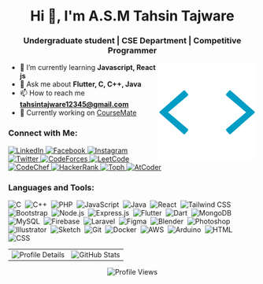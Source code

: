 <h1 align="center">Hi 👋, I'm A.S.M Tahsin Tajware</h1>
<h3 align="center">Undergraduate student | CSE Department | Competitive Programmer</h3>
<img align="right" alt="Coding" width="200" src="https://github.com/Tahsin-Tajware/Tahsin-Tajware/blob/2bf71d5d49c446b787508ee5ef91248f0987d944/code.gif">

- 🌱 I’m currently learning **Javascript, React js**
- 💬 Ask me about **Flutter, C, C++, Java**
- 📫 How to reach me **tahsintajware12345@gmail.com**
- 🔧 Currently working on [CourseMate](https://github.com/Tahsin-Tajware/CourseMate)

<h3 align="left">Connect with Me:</h3>

<p align="left">
  <a href="https://linkedin.com/in/tahsintajware" target="_blank">
    <img src="https://img.shields.io/badge/linkedin-logo?style=for-the-badge&logo=linkedin&logoColor=white&color=%230A66C2" alt="LinkedIn" />
  </a>
  <a href="https://fb.com/tahsin.tajware.0" target="_blank">
    <img src="https://img.shields.io/badge/facebook-logo?style=for-the-badge&logo=facebook&logoColor=white&color=%231877F2" alt="Facebook" />
  </a>
  <a href="https://instagram.com/tahsin.tajware" target="_blank">
    <img src="https://img.shields.io/badge/instagram-logo?style=for-the-badge&logo=instagram&logoColor=white&color=%23E4405F" alt="Instagram" />
  </a>
  <a href="https://twitter.com/tahsin_tajware" target="_blank">
    <img src="https://img.shields.io/badge/twitter-logo?style=for-the-badge&logo=twitter&logoColor=white&color=%231DA1F2" alt="Twitter" />
  </a>
  <a href="https://codeforces.com/profile/tahsin.tajware" target="_blank">
    <img src="https://img.shields.io/badge/codeforces-logo?style=for-the-badge&logo=codeforces&logoColor=white&color=%23FF0000" alt="CodeForces" />
  </a>
  <a href="https://www.leetcode.com/tahsin_tajware" target="_blank">
    <img src="https://img.shields.io/badge/leetcode-logo?style=for-the-badge&logo=leetcode&logoColor=white&color=%23FFA116" alt="LeetCode" />
  </a>
  <a href="https://www.codechef.com/users/tahsin_tajware" target="_blank">
    <img src="https://img.shields.io/badge/codechef-logo?style=for-the-badge&logo=codechef&logoColor=white&color=%235B4636" alt="CodeChef" />
  </a>
  <a href="https://www.hackerrank.com/tahsin_cse_20221" target="_blank">
    <img src="https://img.shields.io/badge/hackerrank-logo?style=for-the-badge&logo=hackerrank&logoColor=white&color=%2329B474" alt="HackerRank" />
  </a>
  <a href="https://toph.co/u/tahsin.tajware006" target="_blank">
    <img src="https://img.shields.io/badge/toph-logo?style=for-the-badge&logo=toph&logoColor=white&color=%23007BFF" alt="Toph" />
  </a>
  <a href="https://atcoder.jp/users/tahsin_tajware" target="_blank">
    <img src="https://img.shields.io/badge/atcoder-logo?style=for-the-badge&logo=atcoder&logoColor=white&color=%233DC6C1" alt="AtCoder" />
  </a>
</p>


<h3 align="left">Languages and Tools:</h3>
<p align="left">
  <img src="https://img.shields.io/badge/-C-05122A?style=flat&logo=C&logoColor=A8B9CC" alt="C">&nbsp;
  <img src="https://img.shields.io/badge/-C++-05122A?style=flat&logo=C%2B%2B&logoColor=00599C" alt="C++">&nbsp;
  <img src="https://img.shields.io/badge/-PHP-05122A?style=flat&logo=php&logoColor=777BB4" alt="PHP">&nbsp;
  <img src="https://img.shields.io/badge/-JavaScript-05122A?style=flat&logo=javascript&logoColor=F7DF1E" alt="JavaScript">&nbsp;
  <img src="https://img.shields.io/badge/-Java-05122A?style=flat&logo=openjdk&logoColor=007396" alt="Java">&nbsp;
  <img src="https://img.shields.io/badge/-React-05122A?style=flat&logo=react&logoColor=61DAFB" alt="React">&nbsp;
  <img src="https://img.shields.io/badge/-Tailwind%20CSS-05122A?style=flat&logo=tailwindcss&logoColor=38B2AC" alt="Tailwind CSS">&nbsp;
  <img src="https://img.shields.io/badge/-Bootstrap-05122A?style=flat&logo=bootstrap&logoColor=563D7C" alt="Bootstrap">&nbsp;
  <img src="https://img.shields.io/badge/-Node.js-05122A?style=flat&logo=node.js&logoColor=339933" alt="Node.js">&nbsp;
  <img src="https://img.shields.io/badge/-Express.js-05122A?style=flat&logo=express&logoColor=000000" alt="Express.js">&nbsp;
  <img src="https://img.shields.io/badge/-Flutter-05122A?style=flat&logo=flutter&logoColor=02569B" alt="Flutter">&nbsp;
  <img src="https://img.shields.io/badge/-Dart-05122A?style=flat&logo=dart&logoColor=0175C2" alt="Dart">&nbsp;
  <img src="https://img.shields.io/badge/-MongoDB-05122A?style=flat&logo=mongodb&logoColor=47A248" alt="MongoDB">&nbsp;
  <img src="https://img.shields.io/badge/-MySQL-05122A?style=flat&logo=mysql&logoColor=4479A1" alt="MySQL">&nbsp;
  <img src="https://img.shields.io/badge/-Firebase-05122A?style=flat&logo=firebase&logoColor=FFCA28" alt="Firebase">&nbsp;
  <img src="https://img.shields.io/badge/-Laravel-05122A?style=flat&logo=laravel&logoColor=FF2D20" alt="Laravel">&nbsp;
  <img src="https://img.shields.io/badge/-Figma-05122A?style=flat&logo=figma&logoColor=F24E1E" alt="Figma">&nbsp;
  <img src="https://img.shields.io/badge/-Blender-05122A?style=flat&logo=blender&logoColor=F5792A" alt="Blender">&nbsp;
  <img src="https://img.shields.io/badge/-Photoshop-05122A?style=flat&logo=adobe-photoshop&logoColor=31A8FF" alt="Photoshop">&nbsp;
  <img src="https://img.shields.io/badge/-Illustrator-05122A?style=flat&logo=adobe-illustrator&logoColor=FF9A00" alt="Illustrator">&nbsp;
  <img src="https://img.shields.io/badge/-Sketch-05122A?style=flat&logo=sketch&logoColor=F7B500" alt="Sketch">&nbsp;
  <img src="https://img.shields.io/badge/-Git-05122A?style=flat&logo=git&logoColor=F05032" alt="Git">&nbsp;
  <img src="https://img.shields.io/badge/-Docker-05122A?style=flat&logo=docker&logoColor=2496ED" alt="Docker">&nbsp;
  <img src="https://img.shields.io/badge/-AWS-05122A?style=flat&logo=amazon-aws&logoColor=FF9900" alt="AWS">&nbsp;
  <img src="https://img.shields.io/badge/-Arduino-05122A?style=flat&logo=arduino&logoColor=00979D" alt="Arduino">&nbsp;
  <img src="https://img.shields.io/badge/-HTML-05122A?style=flat&logo=html5&logoColor=E34F26" alt="HTML">&nbsp;
  <img src="https://img.shields.io/badge/-CSS-05122A?style=flat&logo=css3&logoColor=1572B6" alt="CSS">&nbsp;
</p>


<div align="center">
  <table>
    <tr>
      <td>
       <img src="http://github-profile-summary-cards.vercel.app/api/cards/profile-details?username=tahsin-tajware&theme=chartreuse_dark" alt="Profile Details" />
      </td>
            <td>
        <img src="https://github-readme-stats.vercel.app/api?username=tahsin-tajware&show_icons=true&locale=en&theme=chartreuse-dark" alt="GitHub Stats" />
      </td>
    </tr>
  </table>
</div>

<p align="center">
  <img src="https://komarev.com/ghpvc/?username=tahsin-tajware&label=Profile%20views&color=0e75b6&style=flat" alt="Profile Views" />
</p>
